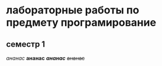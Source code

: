 # лабораторные работы по предмету програмирование
## семестр 1
*ананас*
**ананас**
***ананас***
~~ананас~~
<u>
</u>
